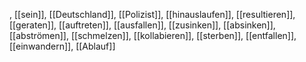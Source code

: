 , [[sein]], [[Deutschland]], [[Polizist]], [[hinauslaufen]], [[resultieren]], [[geraten]], [[auftreten]], [[ausfallen]], [[zusinken]], [[absinken]], [[abströmen]], [[schmelzen]], [[kollabieren]], [[sterben]], [[entfallen]], [[einwandern]], [[Ablauf]]